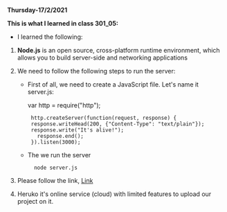 **Thursday-17/2/2021**

**This is what I learned in class 301_05:**

* I learned the following:

1. **Node.js** is an open source, cross-platform runtime environment, which allows you to build server-side and networking applications
2. We need to follow the following steps to run the server:
   - First of all, we need to create a JavaScript file. Let's name it server.js:

      var http = require("http");

          http.createServer(function(request, response) {
          response.writeHead(200, {"Content-Type": "text/plain"});
          response.write("It's alive!");
            response.end();
          }).listen(3000);

    - The we run the server
            
            node server.js

3. Please follow the link, 
[Link](https://howtonode.org/deploy-blog-to-heroku) 

4. Heruko it's online service (cloud) with limited features to upload our project on it.





